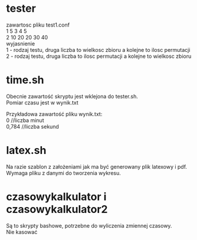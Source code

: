 # tester
zawartosc pliku test1.conf  
1 5 3 4 5  
2 10 20 20 30 40  
wyjasnienie  
1 - rodzaj testu, druga liczba to wielkosc zbioru a kolejne to ilosc permutacji  
2 - rodzaj testu, druga liczba to ilosc permutacji a kolejne to wielkosc zbioru  


# time.sh
Obecnie zawartość skryptu jest wklejona do tester.sh. <br />
Pomiar czasu jest w wynik.txt <br />

Przykładowa zawartość pliku wynik.txt: <br />
0 //liczba minut <br />
0,784 //liczba sekund <br />

# latex.sh
Na razie szablon z założeniami jak ma być generowany plik latexowy i pdf.
Wymaga pliku z danymi do tworzenia wykresu.

# czasowykalkulator i czasowykalkulator2
Są to skrypty bashowe, potrzebne do wyliczenia zmiennej czasowy. <br />
Nie kasować
